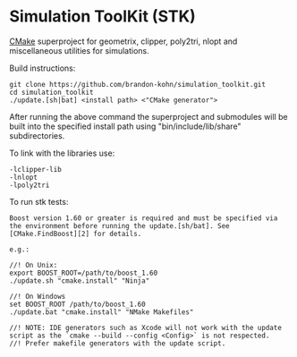 # Simulation ToolKit (STK)
[CMake][1] superproject for geometrix, clipper, poly2tri, nlopt and miscellaneous utilities for simulations.

Build instructions:

    git clone https://github.com/brandon-kohn/simulation_toolkit.git
    cd simulation_toolkit
    ./update.[sh|bat] <install path> <"CMake generator">

After running the above command the superproject and submodules will be built into the specified install path using "bin/include/lib/share" subdirectories.

To link with the libraries use:

    -lclipper-lib
    -lnlopt
    -lpoly2tri
    
To run stk tests:

    Boost version 1.60 or greater is required and must be specified via the environment before running the update.[sh/bat]. See [CMake.FindBoost][2] for details.
    
    e.g.:
    
    //! On Unix:
    export BOOST_ROOT=/path/to/boost_1.60
    ./update.sh "cmake.install" "Ninja"
    
    //! On Windows
    set BOOST_ROOT /path/to/boost_1.60
    ./update.bat "cmake.install" "NMake Makefiles"
    
    //! NOTE: IDE generators such as Xcode will not work with the update script as the `cmake --build --config <Config>` is not respected. 
    //! Prefer makefile generators with the update script.

[1]: https://cmake.org/
[2]: https://cmake.org/cmake/help/v3.0/module/FindBoost.html